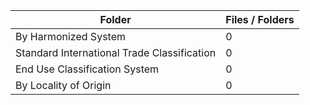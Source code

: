 | Folder                                      |   Files / Folders |
|---------------------------------------------|-------------------|
| By Harmonized System                        |                 0 |
| Standard International Trade Classification |                 0 |
| End Use Classification System               |                 0 |
| By Locality of Origin                       |                 0 |